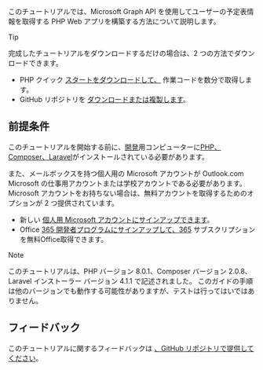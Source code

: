 <!-- markdownlint-disable MD002 MD041 -->

このチュートリアルでは、Microsoft Graph API を使用してユーザーの予定表情報を取得する PHP Web アプリを構築する方法について説明します。

> [!TIP]
> 完成したチュートリアルをダウンロードするだけの場合は、2 つの方法でダウンロードできます。
>
> - PHP クイック [スタートをダウンロードして、](https://developer.microsoft.com/graph/quick-start?platform=option-php) 作業コードを数分で取得します。
> - GitHub リポジトリを [ダウンロードまたは複製します](https://github.com/microsoftgraph/msgraph-training-phpapp)。

## <a name="prerequisites"></a>前提条件

このチュートリアルを開始する前に、[開発](http://php.net/downloads.php)用コンピューターに[PHP、Composer、Laravel](https://getcomposer.org/)がインストールされている必要があります。 [](https://laravel.com/)

また、メールボックスを持つ個人用の Microsoft アカウントが Outlook.com Microsoft の仕事用アカウントまたは学校アカウントである必要があります。 Microsoft アカウントをお持ちない場合は、無料アカウントを取得するためのオプションが 2 つ提供されています。

- 新しい [個人用 Microsoft アカウントにサインアップできます](https://signup.live.com/signup?wa=wsignin1.0&rpsnv=12&ct=1454618383&rver=6.4.6456.0&wp=MBI_SSL_SHARED&wreply=https://mail.live.com/default.aspx&id=64855&cbcxt=mai&bk=1454618383&uiflavor=web&uaid=b213a65b4fdc484382b6622b3ecaa547&mkt=E-US&lc=1033&lic=1)。
- Office [365 開発者プログラムにサインアップして、365](https://developer.microsoft.com/office/dev-program) サブスクリプションを無料Office取得できます。

> [!NOTE]
> このチュートリアルは、PHP バージョン 8.0.1、Composer バージョン 2.0.8、Laravel インストーラー バージョン 4.1.1 で記述されました。 このガイドの手順は他のバージョンでも動作する可能性がありますが、テストは行ってはいではありません。

## <a name="feedback"></a>フィードバック

このチュートリアルに関するフィードバックは [、GitHub リポジトリで提供してください](https://github.com/microsoftgraph/msgraph-training-phpapp)。
